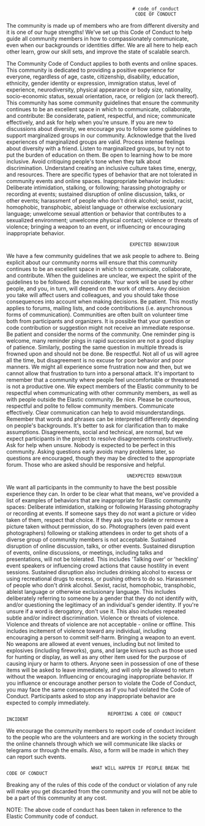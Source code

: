                                                   # code_of_conduct
                                                   CODE OF CONDUCT
The community is made up of members who are from different diversity and it is one of our huge strengths! We've set up this Code of Conduct to help guide all community members in how to compassionately communicate, even when our backgrounds or identities differ. We are all here to help each other learn, grow our skill sets, and improve the state of scalable search.

The Community Code of Conduct applies to both events and online spaces. This community is dedicated to providing a positive experience for everyone, regardless of age, caste, citizenship, disability, education, ethnicity, gender identity or expression, immigration status, level of experience, neurodiversity, physical appearance or body size, nationality, socio-economic status, sexual orientation, race, or religion (or lack thereof).
This community has some community guidelines that ensure the community continues to be an excellent space in which to communicate, collaborate, and contribute: Be considerate, patient, respectful, and nice; communicate effectively, and ask for help when you're unsure.
If you are new to discussions about diversity, we encourage you to follow some guidelines to support marginalized groups in our community. Acknowledge that the lived experiences of marginalized groups are valid. Process intense feelings about diversity with a friend. Listen to marginalized groups, but try not to put the burden of education on them. Be open to learning how to be more inclusive. Avoid critiquing people's tone when they talk about discrimination. Understand creating an inclusive culture takes time, energy, and resources. There are specific types of behavior that are not tolerated in community events and online spaces. Inappropriate behavior includes: Deliberate intimidation, stalking, or following; harassing photography or recording at events; sustained disruption of online discussion, talks, or other events; harassment of people who don't drink alcohol; sexist, racist, homophobic, transphobic, ableist language or otherwise exclusionary language; unwelcome sexual attention or behavior that contributes to a sexualized environment; unwelcome physical contact; violence or threats of violence; bringing a weapon to an event, or influencing or encouraging inappropriate behavior.


                                                 EXPECTED BEHAVIOUR
We have a few community guidelines that we ask people to adhere to. Being explicit about our community norms will ensure that this community continues to be an excellent space in which to communicate, collaborate, and contribute. When the guidelines are unclear, we expect the spirit of the guidelines to be followed.
Be considerate. Your work will be used by other people, and you, in turn, will depend on the work of others. Any decision you take will affect users and colleagues, and you should take those consequences into account when making decisions.
Be patient. This mostly applies to forums, mailing lists, and code contributions (i.e. asynchronous forms of communication). Communities are often built on volunteer time both from participants and organizers. It is possible that your question or code contribution or suggestion might not receive an immediate response. Be patient and consider the norms of the community. One reminder ping is welcome, many reminder pings in rapid succession are not a good display of patience. Similarly, posting the same question in multiple threads is frowned upon and should not be done.
Be respectful. Not all of us will agree all the time, but disagreement is no excuse for poor behavior and poor manners. We might all experience some frustration now and then, but we cannot allow that frustration to turn into a personal attack. It's important to remember that a community where people feel uncomfortable or threatened is not a productive one. We expect members of the Elastic community to be respectful when communicating with other community members, as well as with people outside the Elastic community.
Be nice. Please be courteous, respectful and polite to fellow community members.
Communicate effectively. Clear communication can help to avoid misunderstandings. Remember that words and phrases can be interpreted differently depending on people's backgrounds. It's better to ask for clarification than to make assumptions. Disagreements, social and technical, are normal, but we expect participants in the project to resolve disagreements constructively. 
Ask for help when unsure. Nobody is expected to be perfect in this community. Asking questions early avoids many problems later, so questions are encouraged, though they may be directed to the appropriate forum. Those who are asked should be responsive and helpful.
 
 
 
                                                UNEXPECTED BEHAVIOUR
We want all participants in the community to have the best possible experience they can. In order to be clear what that means, we've provided a list of examples of behaviors that are inappropriate for Elastic community spaces:
Deliberate intimidation, stalking or following
Harassing photography or recording at events. If someone says they do not want a picture or video taken of them, respect that choice. If they ask you to delete or remove a picture taken without permission, do so. Photographers (even paid event photographers) following or stalking attendees in order to get shots of a diverse group of community members is not acceptable. 
Sustained disruption of online discussion, talks, or other events. Sustained disruption of events, online discussions, or meetings, including talks and presentations, will not be tolerated. This includes 'Talking over' or 'heckling' event speakers or influencing crowd actions that cause hostility in event sessions. Sustained disruption also includes drinking alcohol to excess or using recreational drugs to excess, or pushing others to do so.
Harassment of people who don't drink alcohol. 
Sexist, racist, homophobic, transphobic, ableist language or otherwise exclusionary language. This includes deliberately referring to someone by a gender that they do not identify with, and/or questioning the legitimacy of an individual's gender identity. If you're unsure if a word is derogatory, don't use it. This also includes repeated subtle and/or indirect discrimination.
Violence or threats of violence. Violence and threats of violence are not acceptable - online or offline. This includes incitement of violence toward any individual, including encouraging a person to commit self-harm. 
Bringing a weapon to an event. No weapons are allowed at event venues, including but not limited to explosives (including fireworks), guns, and large knives such as those used for hunting or display, as well as any other item used for the purpose of causing injury or harm to others. Anyone seen in possession of one of these items will be asked to leave immediately, and will only be allowed to return without the weapon.
Influencing or encouraging inappropriate behavior. If you influence or encourage another person to violate the Code of Conduct, you may face the same consequences as if you had violated the Code of Conduct.
Participants asked to stop any inappropriate behavior are expected to comply immediately. 
 
                                         REPORTING A CODE OF CONDUCT INCIDENT
We encourage the community members to report code of conduct incident to the people who are the volunteers and are working in the society through the online channels through which we will communicate like slacks or telegrams or through the emails. Also, a form will be made in which they can report such events.
                     
                                   WHAT WILL HAPPEN IF PEOPLE BREAK THE CODE OF CONDUCT
Breaking any of the rules of this code of the conduct or violation of any rule will make you get discarded from the community and you will not be able to be a part of this community at any cost.


  NOTE: The above code of conduct has been taken in reference to the Elastic Community code of conduct.
